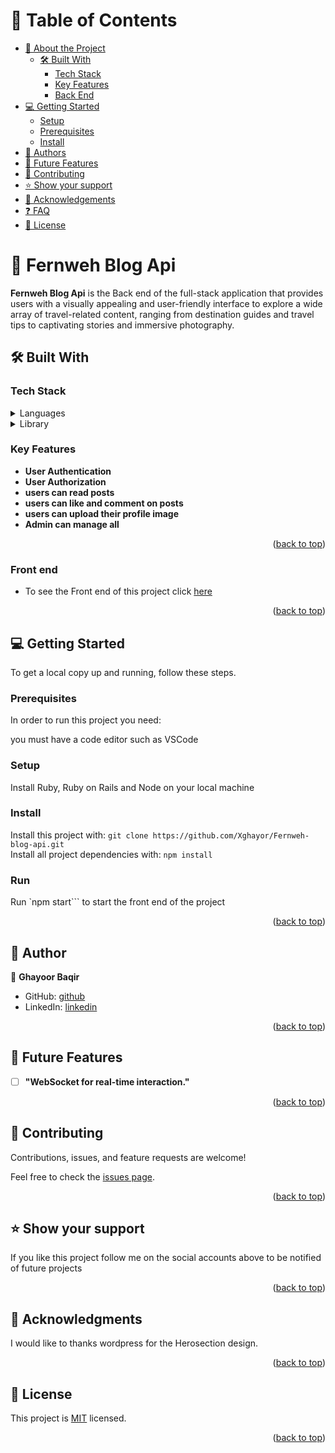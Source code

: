 # 📗 Table of Contents

- [📖 About the Project](#about-project)
  - [🛠 Built With](#built-with)
    - [Tech Stack](#tech-stack)
    - [Key Features](#key-features)
    - [Back End](#back-end)
- [💻 Getting Started](#getting-started)
  - [Setup](#setup)
  - [Prerequisites](#prerequisites)
  - [Install](#install)
- [👥 Authors](#authors)
- [🔭 Future Features](#future-features)
- [🤝 Contributing](#contributing)
- [⭐️ Show your support](#support)
- [🙏 Acknowledgements](#acknowledgements)
- [❓ FAQ](#faq)
- [📝 License](#license)


# 📖 Fernweh Blog Api <a name="about-project"></a>

**Fernweh Blog Api** is the Back end of the full-stack application that provides users with a visually appealing and user-friendly interface to explore a wide array of travel-related content, ranging from destination guides and travel tips to captivating stories and immersive photography.

## 🛠 Built With <a name="built-with"></a>

### Tech Stack <a name="tech-stack"></a>

<details>
<summary>Languages</summary>
  <ul>
    <li><a href="https://en.wikipedia.org/wiki/JavaScript">JavaScript</a></li>
  </ul>
</details>
<details>
<summary>Library</summary>
  <ul>
    <li><a href="https://react.dev/">React</a></li>
  </ul>
</details>


### Key Features <a name="key-features"></a>


- **User Authentication**
- **User Authorization**
- **users can read posts**
- **users can like and comment on posts**
- **users can upload their profile image**
- **Admin can manage all**

<p align="right">(<a href="#readme-top">back to top</a>)</p>


### Front end <a name="back-end"></a>

- To see the Front end of this project click [here](https://github.com/Xghayor/fernweh-frontend)

<p align="right">(<a href="#readme-top">back to top</a>)</p>


## 💻 Getting Started <a name="getting-started"></a>

To get a local copy up and running, follow these steps.

### Prerequisites

In order to run this project you need:

you must have a code editor such as VSCode

### Setup

Install Ruby, Ruby on Rails and Node on your local machine 

### Install

Install this project with:
```git clone https://github.com/Xghayor/Fernweh-blog-api.git``` <br />
Install all project dependencies with:
```npm install```

### Run
Run `npm start``` to start the front end of the project

<p align="right">(<a href="#readme-top">back to top</a>)</p>


## 👤 Author<a name="authors"></a>

🧔 **Ghayoor Baqir**

- GitHub: [github](https://github.com/Xghayor)
- LinkedIn: [linkedin](https://www.linkedin.com/in/ghayoorulbaqir/)


<p align="right">(<a href="#readme-top">back to top</a>)</p>


## 🔭 Future Features <a name="future-features"></a>

- [ ] **"WebSocket for real-time interaction."**

<p align="right">(<a href="#readme-top">back to top</a>)</p>


## 🤝 Contributing <a name="contributing"></a>

Contributions, issues, and feature requests are welcome!

Feel free to check the [issues page](../../issues/).

<p align="right">(<a href="#readme-top">back to top</a>)</p>

## ⭐️ Show your support <a name="support"></a>

If you like this project follow me on the social accounts above to be notified of future projects

<p align="right">(<a href="#readme-top">back to top</a>)</p>


## 🙏 Acknowledgments <a name="acknowledgements"></a>

I would like to thanks wordpress for the Herosection design.

<p align="right">(<a href="#readme-top">back to top</a>)</p>


## 📝 License <a name="license"></a>

This project is [MIT](./LICENSE) licensed.

<p align="right">(<a href="#readme-top">back to top</a>)</p>
